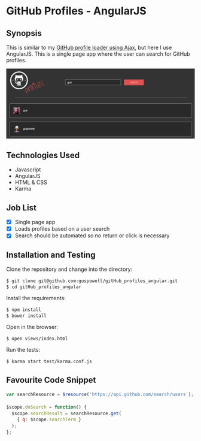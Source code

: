 GitHub Profiles - AngularJS
=======================

## Synopsis

This is similar to my [GitHub profile loader using Ajax](https://github.com/guspowell/GitHub-profiles), but here I use AngularJS. This is a single page app where the user can search for GitHub profiles.

![screenshot](/public/images/screenshot.png)

## Technologies Used

- Javascript
- AngularJS
- HTML & CSS
- Karma

## Job List

- [x] Single page app
- [x] Loads profiles based on a user search
- [x] Search should be automated so no return or click is necessary

## Installation and Testing
Clone the repository and change into the directory:
```
$ git clone git@github.com:guspowell/gitHub_profiles_angular.git
$ cd gitHub_profiles_angular

```
Install the requirements:
```
$ npm install
$ bower install
```
Open in the browser:
```
$ open views/index.html
```
Run the tests:
```
$ karma start test/karma.conf.js
```

## Favourite Code Snippet

~~~javascript
var searchResource = $resource('https://api.github.com/search/users');

$scope.doSearch = function() {
  $scope.searchResult = searchResource.get(
    { q: $scope.searchTerm }
  );
};
~~~
